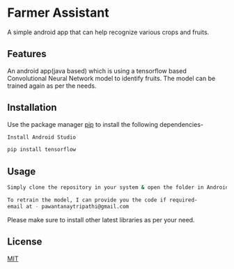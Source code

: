 # Farmer Assistant

A simple android app that can help recognize various crops and fruits.

## Features
An android app(java based) which is using a tensorflow based Convolutional Neural Network model to identify fruits. The model can be trained again as per the needs.

## Installation

Use the package manager [pip](https://pip.pypa.io/en/stable/) to install the following dependencies-

```bash
Install Android Studio
```

```bash
pip install tensorflow
```

## Usage

```bash
Simply clone the repository in your system & open the folder in Android Studio.

To retrain the model, I can provide you the code if required-
email at - pawantanaytripathi@gmail.com
```

Please make sure to install other latest libraries as per your need.

## License
[MIT](https://choosealicense.com/licenses/mit/)
